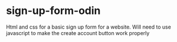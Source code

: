 # sign-up-form-odin

Html and css for a basic sign up form for a website. Will need to use javascript to make the create account button work properly

